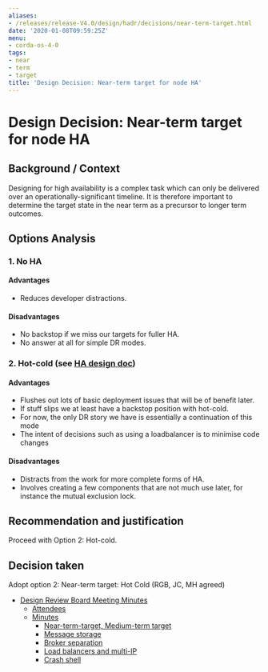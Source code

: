 ```yaml
---
aliases:
- /releases/release-V4.0/design/hadr/decisions/near-term-target.html
date: '2020-01-08T09:59:25Z'
menu:
- corda-os-4-0
tags:
- near
- term
- target
title: 'Design Decision: Near-term target for node HA'
---
```



# Design Decision: Near-term target for node HA


## Background / Context

Designing for high availability is a complex task which can only be delivered over an operationally-significant
timeline. It is therefore important to determine the target state in the near term as a precursor to longer term
outcomes.


## Options Analysis


### 1. No HA


#### Advantages


* Reduces developer distractions.


#### Disadvantages


* No backstop if we miss our targets for fuller HA.
* No answer at all for simple DR modes.


### 2. Hot-cold (see [HA design doc](../design.md))


#### Advantages


* Flushes out lots of basic deployment issues that will be of benefit later.
* If stuff slips we at least have a backstop position with hot-cold.
* For now, the only DR story we have is essentially a continuation of this mode
* The intent of decisions such as using a loadbalancer is to minimise code changes


#### Disadvantages


* Distracts from the work for more complete forms of HA.
* Involves creating a few components that are not much use later, for instance the mutual exclusion lock.


## Recommendation and justification

Proceed with Option 2: Hot-cold.


## Decision taken

Adopt option 2: Near-term target: Hot Cold (RGB, JC, MH agreed)



* [Design Review Board Meeting Minutes](drb-meeting-20171116.md)
    * [Attendees](drb-meeting-20171116.md#attendees)
    * [Minutes](drb-meeting-20171116.md#minutes)
        * [Near-term-target, Medium-term target](drb-meeting-20171116.md#near-term-target-medium-term-target)
        * [Message storage](drb-meeting-20171116.md#id1)
        * [Broker separation](drb-meeting-20171116.md#id2)
        * [Load balancers and multi-IP](drb-meeting-20171116.md#id3)
        * [Crash shell](drb-meeting-20171116.md#id4)







